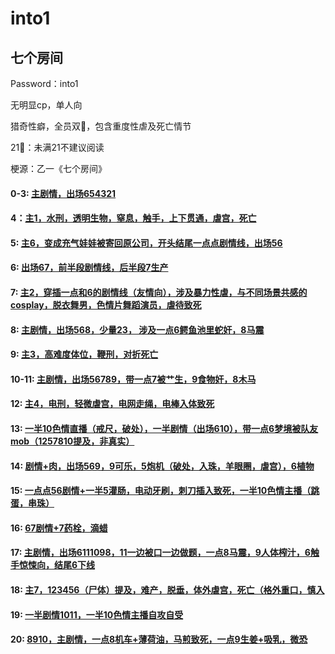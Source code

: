 # into1
## 七个房间

Password：into1

无明显cp，单人向

猎奇性癖，全员双🌟，包含重度性虐及死亡情节

21🚫：未满21不建议阅读

梗源：乙一《七个房间》

#### 0-3: [主剧情，出场654321](https://www.verybin.com/?31b8c32b6ce9090e#KLYVLvTE0Bztfd1fqvE5kNTND4Yoo+1GjXqaWAQEL3w=)

#### 4：[主1，水刑，透明生物，窒息，触手，上下贯通，虐宫，死亡](https://www.verybin.com/?ecbdce45a7805d19#vMPr3gUQAlHp5PFbMDLBI4FAqUu8YlBa0p1Uk6UxUFQ=)

#### 5: [主6，变成充气娃娃被寄回原公司，开头结尾一点点剧情线，出场56](https://www.verybin.com/?24b0960763a6370e#Mc4AyK76WCs6Ik89N4GPgx6QtgsLUWKRn0TNAuo9wSY=)

#### 6: [出场67，前半段剧情线，后半段7生产](https://www.verybin.com/?f06533651cb6bd81#/yX5PIArkqLHvRQMd/TTMYjest+GLHn6puGn7erpj4U=)

#### 7: [主2，穿插一点和6的剧情线（友情向），涉及暴力性虐，与不同场景共感的cosplay，脱衣舞男，色情片舞蹈演员，虐待致死](https://www.verybin.com/?71d502fa0c3890b6#v2e+gQBKYE99Y8vr6LdWAUR9B8VaBnoeYWgzjVnQ5Yo=)

#### 8: [主剧情，出场568，少量23， 涉及一点6鳄鱼池里蛇奸，8马震](https://www.verybin.com/?6634bc5716edfa2d#BC0Upj1H44enMcuX48H8creaWDMZstebPOmoakfXOeU=)

#### 9: [主3，高难度体位，鞭刑，对折死亡](https://www.verybin.com/?b3124c3f39015050#+gUTdWeclID+AHVqNNLwX7hYZP6Sgvn/sNBWoBHhuGI=)

#### 10-11: [主剧情，出场56789，带一点7被艹生，9食物奸，8木马](https://www.verybin.com/?acc3ce6fed1863a6#71EitJgVpBhB30yVKyaxYtad2ZaCPATYfTwRR0lpcp0=)

#### 12: [主4，电刑，轻微虐宫，电网走绳，电棒入体致死](https://www.verybin.com/?944376cb95dd2516#gDNGtob/YY6ePBHTKcBZ566ZBbrI8/5uSjPSx+pnynM=)

#### 13: [一半10色情直播（戒尺，破处），一半剧情（出场610），带一点6梦境被队友mob（1257810提及，非真实）](https://www.verybin.com/?67174837545f0231#2PPkZuUXlnlTH+67vh6jIIiYC4lKy0OJo/kaxQ6mCGE=)

#### 14: [剧情+肉，出场569，9可乐，5炮机（破处，入珠，羊眼圈，虐宫），6植物](https://www.verybin.com/?155367224b693d4b#9+eIxHkc9510B9B9lIRUU5uPT6KvOrIiYhdInZhhA9M=)

#### 15: [一点点56剧情+一半5灌肠，电动牙刷，刺刀插入致死，一半10色情主播（跳蛋，串珠）](https://www.verybin.com/?0db33cfed4daa77a#28McH7VF3RY9FYtJ6EPFpSczW99TmdRHxMLAiRqmbYc=)

#### 16: [67剧情+7药栓，滴蜡](https://www.verybin.com/?7966cb434d798f38#IA1n0D9NSlxa7YIyMNwwXuYP8cYWxd9k0GJI8ncR3Xk=)

#### 17: [主剧情，出场6111098，11一边被口一边做题，一点8马震，9人体榨汁，6触手惊悚向，结尾6下线](https://www.verybin.com/?1fbbfd24d071ce33#40wSGs3ioQvneJ6UCqABzPSiWGsVYXN8oUsagYRvXYY=)

#### 18: [主7，123456（尸体）提及，难产，脱垂，体外虐宫，死亡（格外重口，慎入](https://www.verybin.com/?612990bd9069a6c7#FeyRLn3BhYFHpjMF/kDN83HeVozezkqq8uysXFJ7Vgc=)

#### 19: [一半剧情1011，一半10色情主播自攻自受](https://www.verybin.com/?1394ac57611ccd4e#5oWmzDroI6DMX0fSs1AhfL/I+eHU6Dr92/zUecqFSBo=)

#### 20: [8910，主剧情，一点8机车+薄荷油，马煎致死，一点9生姜+吸乳，微恐](https://www.verybin.com/?96d3970801e20f07#ztIHGYeU+hLlGZC4aDYBaW4hIzGq6u5ytRi64yL60Os=)
